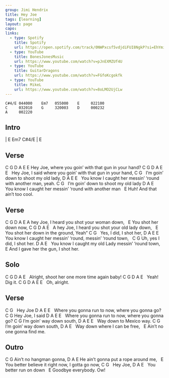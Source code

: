 ```yaml
---
group: Jimi Hendrix
title: Hey Joe
tags: [learning]
layout: page
capo: 
links: 
  - type: Spotify
    title: Spotify
    url: https://open.spotify.com/track/0NWPxcsf5vdjdiFUI8NgkP?si=EhYmiuwhTEqgE6cyqfnpmg
  - type: YouTube
    title: BonesJonesMusic
    url: https://www.youtube.com/watch?v=pJnEXMZUf4U
  - type: YouTube
    title: GuitarDragons
    url: https://www.youtube.com/watch?v=FGfoKcgokfk
  - type: YouTube
    title: MikeL
    url: https://www.youtube.com/watch?v=8oLMO2UjCLw
---
```


```chordpro
C#4/E 044000    Em7   055000    E     022100
C     032010    G     320003    D     000232
A     002220
```

## Intro

| E Em7 C#4/E | E

## Verse

C   G   D          A               E            E
Hey Joe, where you goin’ with that gun in your hand?
C     G   D       A                         E                E
&nbsp; Hey Joe, I said where you goin’ with that gun in your hand,
C                   G
&nbsp; I’m goin’ down to shoot my old lady,
D            A                                      E       E
&nbsp; You know I caught her messin’ ‘round with another man,     yeah.
C                   G
&nbsp; I’m goin’ down to shoot my old lady
D            A                                     E
&nbsp; You know I caught her messin’ ‘round with another man
&nbsp;                   E
Huh! And that ain’t too cool.

## Verse

 C       G D A                        E
A hey Joe,   I heard you shot your woman down,
&nbsp;                     E
You shot her down now,
C        G D A                        E
&nbsp;  A hey Joe,   I heard you shot your old lady down,
&nbsp;                               E
You shot her down in the ground, Yeah”
C         G
&nbsp;  Yes, I did, I shot her,
D             A                          E                  E
&nbsp;  You know I caught her messin’ ‘round, messin’ ‘round town,
&nbsp;   C     G
Uh, yes I did, I shot her.
D             A                                 E
&nbsp;  You know I caught my old Lady messin’ ‘round town,
&nbsp;                  E
And I gave her the gun, I shot her.

## Solo

C G D A E
&nbsp;       Alright, shoot her one more time again baby!
C G D A E
&nbsp;        Yeah! Dig it.
C G D A E E
&nbsp;          Oh, alright.

## Verse

C    G
&nbsp;  Hey Joe
D A                E                               E
&nbsp;  Where you gonna run to now, where you gonna go?
C    G
 Hey Joe, I said
D A                E                               E
&nbsp;  Where you gonna run to now, where you gonna go?
C          G
 I’m goin’ way down south,
D A            E          E
&nbsp;  Way down to Mexico way.
C          G
 I’m goin’ way down south,
D A         E
&nbsp;  Way down where I can be free,
&nbsp;     E
Ain’t no one gonna find me.

## Outro

C         G
 Ain’t no hangman gonna,
D                     A           E
 He ain’t gonna put a rope around me,
&nbsp;                     E
You better believe it right now, I gotta go now,
C     G
&nbsp; Hey Joe,
D            A      E
&nbsp; You better run on down
&nbsp;                 E
Goodbye everybody. Ow!

